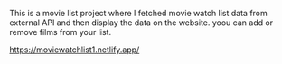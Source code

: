This is a movie list project where I fetched movie watch list data from         
external API and then display the data on the website. yoou can add or remove films from your list.                               

https://moviewatchlist1.netlify.app/   
